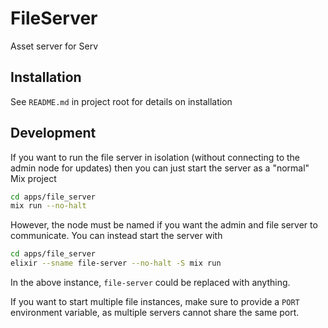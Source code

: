 # FileServer

Asset server for Serv

## Installation

See `README.md` in project root for details on installation

## Development

If you want to run the file server in isolation (without connecting to the admin node for updates) then you can just start the server as a "normal" Mix project

```bash
cd apps/file_server
mix run --no-halt
```

However, the node must be named if you want the admin and file server to communicate. You can instead start the server with

```bash
cd apps/file_server
elixir --sname file-server --no-halt -S mix run
```

In the above instance, `file-server` could be replaced with anything.

If you want to start multiple file instances, make sure to provide a `PORT` environment variable, as multiple servers cannot share the same port.
